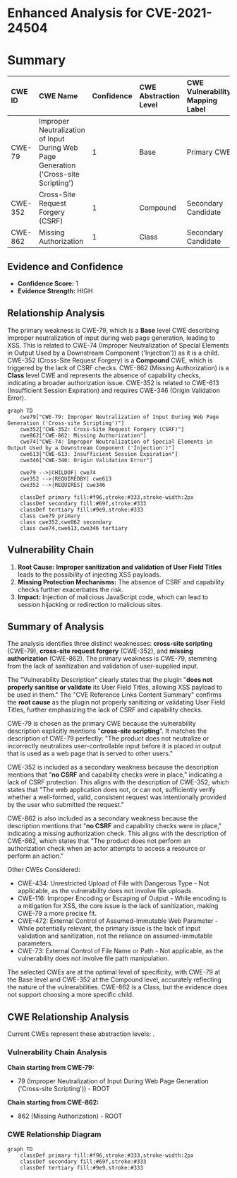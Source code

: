 # Enhanced Analysis for CVE-2021-24504

# Summary
| CWE ID  | CWE Name                                                                              | Confidence | CWE Abstraction Level | CWE Vulnerability Mapping Label | CWE-Vulnerability Mapping Notes |
| :-------- | :------------------------------------------------------------------------------------ | :--------- | :---------------------- | :------------------------------ | :------------------------------ |
| CWE-79    | Improper Neutralization of Input During Web Page Generation ('Cross-site Scripting') | 1          | Base                    | Primary CWE                     | Allowed                       |
| CWE-352   | Cross-Site Request Forgery (CSRF)                                                   | 1          | Compound                | Secondary Candidate             | Allowed                       |
| CWE-862   | Missing Authorization                                                               | 1          | Class                   | Secondary Candidate             | Allowed-with-Review           |

## Evidence and Confidence

*   **Confidence Score:** 1
*   **Evidence Strength:** HIGH

## Relationship Analysis
The primary weakness is CWE-79, which is a **Base** level CWE describing improper neutralization of input during web page generation, leading to XSS. This is related to CWE-74 (Improper Neutralization of Special Elements in Output Used by a Downstream Component ('Injection')) as it is a child. CWE-352 (Cross-Site Request Forgery) is a **Compound** CWE, which is triggered by the lack of CSRF checks. CWE-862 (Missing Authorization) is a **Class** level CWE and represents the absence of capability checks, indicating a broader authorization issue. CWE-352 is related to CWE-613 (Insufficient Session Expiration) and requires CWE-346 (Origin Validation Error).

```mermaid
graph TD
    cwe79["CWE-79: Improper Neutralization of Input During Web Page Generation ('Cross-site Scripting')"]
    cwe352["CWE-352: Cross-Site Request Forgery (CSRF)"]
    cwe862["CWE-862: Missing Authorization"]
    cwe74["CWE-74: Improper Neutralization of Special Elements in Output Used by a Downstream Component ('Injection')"]
    cwe613["CWE-613: Insufficient Session Expiration"]
    cwe346["CWE-346: Origin Validation Error"]
    
    cwe79 -->|CHILDOF| cwe74
    cwe352 -->|REQUIREDBY| cwe613
    cwe352 -->|REQUIRES| cwe346

    classDef primary fill:#f96,stroke:#333,stroke-width:2px
    classDef secondary fill:#69f,stroke:#333
    classDef tertiary fill:#9e9,stroke:#333
    class cwe79 primary
    class cwe352,cwe862 secondary
    class cwe74,cwe613,cwe346 tertiary
```

## Vulnerability Chain
1.  **Root Cause:** **Improper sanitization and validation of User Field Titles** leads to the possibility of injecting XSS payloads.
2.  **Missing Protection Mechanisms:** The absence of CSRF and capability checks further exacerbates the risk.
3.  **Impact:** Injection of malicious JavaScript code, which can lead to session hijacking or redirection to malicious sites.

## Summary of Analysis
The analysis identifies three distinct weaknesses: **cross-site scripting** (CWE-79), **cross-site request forgery** (CWE-352), and **missing authorization** (CWE-862). The primary weakness is CWE-79, stemming from the lack of sanitization and validation of user-supplied input.

The "Vulnerability Description" clearly states that the plugin "**does not properly sanitise or validate** its User Field Titles, allowing XSS payload to be used in them." The "CVE Reference Links Content Summary" confirms the **root cause** as the plugin not properly sanitizing or validating User Field Titles, further emphasizing the lack of CSRF and capability checks.

CWE-79 is chosen as the primary CWE because the vulnerability description explicitly mentions "**cross-site scripting**". It matches the description of CWE-79 perfectly: "The product does not neutralize or incorrectly neutralizes user-controllable input before it is placed in output that is used as a web page that is served to other users."

CWE-352 is included as a secondary weakness because the description mentions that "**no CSRF** and capability checks were in place," indicating a lack of CSRF protection. This aligns with the description of CWE-352, which states that "The web application does not, or can not, sufficiently verify whether a well-formed, valid, consistent request was intentionally provided by the user who submitted the request."

CWE-862 is also included as a secondary weakness because the description mentions that "**no CSRF** and capability checks were in place," indicating a missing authorization check. This aligns with the description of CWE-862, which states that "The product does not perform an authorization check when an actor attempts to access a resource or perform an action."

Other CWEs Considered:

*   CWE-434: Unrestricted Upload of File with Dangerous Type - Not applicable, as the vulnerability does not involve file uploads.
*   CWE-116: Improper Encoding or Escaping of Output - While encoding is a mitigation for XSS, the core issue is the lack of sanitization, making CWE-79 a more precise fit.
*   CWE-472: External Control of Assumed-Immutable Web Parameter - While potentially relevant, the primary issue is the lack of input validation and sanitization, not the reliance on assumed-immutable parameters.
*   CWE-73: External Control of File Name or Path - Not applicable, as the vulnerability does not involve file path manipulation.

The selected CWEs are at the optimal level of specificity, with CWE-79 at the Base level and CWE-352 at the Compound level, accurately reflecting the nature of the vulnerabilities. CWE-862 is a Class, but the evidence does not support choosing a more specific child.


## CWE Relationship Analysis

Current CWEs represent these abstraction levels: .


### Vulnerability Chain Analysis

**Chain starting from CWE-79:**
- 79 (Improper Neutralization of Input During Web Page Generation ('Cross-site Scripting')) - ROOT


**Chain starting from CWE-862:**
- 862 (Missing Authorization) - ROOT



### CWE Relationship Diagram

```mermaid
graph TD
    classDef primary fill:#f96,stroke:#333,stroke-width:2px
    classDef secondary fill:#69f,stroke:#333
    classDef tertiary fill:#9e9,stroke:#333
```